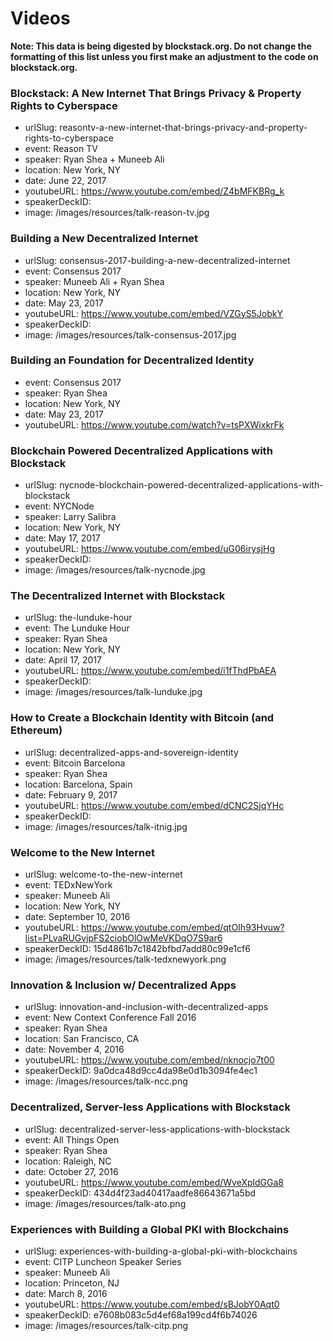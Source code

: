 # Videos

**Note: This data is being digested by blockstack.org. Do not change the formatting of this list unless you first make an adjustment to the code on blockstack.org.**

### Blockstack: A New Internet That Brings Privacy & Property Rights to Cyberspace

- urlSlug: reasontv-a-new-internet-that-brings-privacy-and-property-rights-to-cyberspace
- event: Reason TV
- speaker: Ryan Shea + Muneeb Ali
- location: New York, NY
- date: June 22, 2017
- youtubeURL: https://www.youtube.com/embed/Z4bMFKBRg_k
- speakerDeckID: 
- image: /images/resources/talk-reason-tv.jpg

### Building a New Decentralized Internet

- urlSlug: consensus-2017-building-a-new-decentralized-internet
- event: Consensus 2017
- speaker: Muneeb Ali + Ryan Shea
- location: New York, NY
- date: May 23, 2017
- youtubeURL: https://www.youtube.com/embed/VZGyS5JobkY
- speakerDeckID: 
- image: /images/resources/talk-consensus-2017.jpg

### Building an Foundation for Decentralized Identity

- event: Consensus 2017
- speaker: Ryan Shea
- location: New York, NY
- date: May 23, 2017
- youtubeURL: https://www.youtube.com/watch?v=tsPXWixkrFk

### Blockchain Powered Decentralized Applications with Blockstack

- urlSlug: nycnode-blockchain-powered-decentralized-applications-with-blockstack
- event: NYCNode
- speaker: Larry Salibra
- location: New York, NY
- date: May 17, 2017
- youtubeURL: https://www.youtube.com/embed/uG06irysjHg
- speakerDeckID: 
- image: /images/resources/talk-nycnode.jpg

### The Decentralized Internet with Blockstack 

- urlSlug: the-lunduke-hour
- event: The Lunduke Hour
- speaker: Ryan Shea
- location: New York, NY
- date: April 17, 2017
- youtubeURL: https://www.youtube.com/embed/i1fThdPbAEA
- speakerDeckID: 
- image: /images/resources/talk-lunduke.jpg

### How to Create a Blockchain Identity with Bitcoin (and Ethereum)

- urlSlug: decentralized-apps-and-sovereign-identity
- event: Bitcoin Barcelona
- speaker: Ryan Shea
- location: Barcelona, Spain
- date: February 9, 2017
- youtubeURL: https://www.youtube.com/embed/dCNC2SjqYHc
- speakerDeckID: 
- image: /images/resources/talk-itnig.jpg

### Welcome to the New Internet

- urlSlug: welcome-to-the-new-internet
- event: TEDxNewYork
- speaker: Muneeb Ali
- location: New York, NY
- date: September 10, 2016
- youtubeURL: https://www.youtube.com/embed/qtOIh93Hvuw?list=PLvaRUGvjpFS2ciobOlOwMeVKDqO7S9ar6
- speakerDeckID: 15d4861b7c1842bfbd7add80c99e1cf6
- image: /images/resources/talk-tedxnewyork.png

### Innovation & Inclusion w/ Decentralized Apps

- urlSlug: innovation-and-inclusion-with-decentralized-apps
- event: New Context Conference Fall 2016
- speaker: Ryan Shea
- location: San Francisco, CA
- date: November 4, 2016
- youtubeURL: https://www.youtube.com/embed/nknocjo7t00
- speakerDeckID: 9a0dca48d9cc4da98e0d1b3094fe4ec1
- image: /images/resources/talk-ncc.png

### Decentralized, Server-less Applications with Blockstack

- urlSlug: decentralized-server-less-applications-with-blockstack
- event: All Things Open
- speaker: Ryan Shea
- location: Raleigh, NC
- date: October 27, 2016
- youtubeURL: https://www.youtube.com/embed/WveXpldGGa8
- speakerDeckID: 434d4f23ad40417aadfe86643671a5bd
- image: /images/resources/talk-ato.png

### Experiences with Building a Global PKI with Blockchains

- urlSlug: experiences-with-building-a-global-pki-with-blockchains
- event: CITP Luncheon Speaker Series
- speaker: Muneeb Ali
- location: Princeton, NJ
- date: March 8, 2016
- youtubeURL: https://www.youtube.com/embed/sBJobY0Aqt0
- speakerDeckID: e7608b083c5d4ef68a199cd4f6b74026
- image: /images/resources/talk-citp.png
